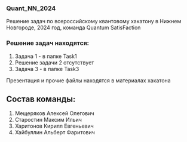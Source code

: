 ### Quant_NN_2024
Решение задач по всероссийскому квантовому хакатону в Нижнем Новгороде, 2024 год, команда Quantum SatisFaction

### Решение задач находятся:
1. Задача 1 - в папке Task1
2. Решение задачи 2 отсутствует
3. Задача 3 - в папке Task3

Презентация и прочие файлы находятся в материалах хакатона

## Состав команды:
1. Мещеряков Алексей Олегович
2. Старостин Максим Ильич
3. Харитонов Кирилл Евгеньевич
4. Хайбуллин Альберт Фаритович
